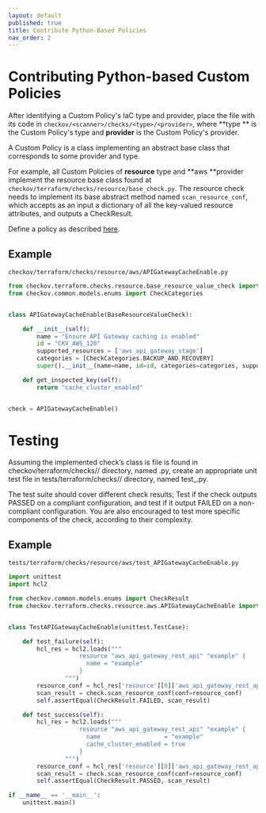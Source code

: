 ```yaml
---
layout: default
published: true
title: Contribute Python-Based Policies
nav_order: 2
---
```


# Contributing Python-based Custom Policies

After identifying a Custom Policy's IaC type and provider, place the file with its code in `checkov/<scanner>/checks/<type>/<provider>`, where **type ** is the Custom Policy's type and **provider** is the Custom Policy's provider.

A Custom Policy is a class implementing an abstract base class that corresponds to some provider and type.

For example, all Custom Policies of **resource** type and **aws **provider implement the resource base class found at `checkov/terraform/checks/resource/base_check.py`. The resource check needs to implement its base abstract method named `scan_resource_conf`, which accepts as an input a dictionary of all the key-valued resource attributes, and outputs a CheckResult.

Define a policy as described [here](https://www.checkov.io/3.Custom%20Policies/Python%20Custom%20Policies.html).

## Example
`checkov/terraform/checks/resource/aws/APIGatewayCacheEnable.py`

```python
from checkov.terraform.checks.resource.base_resource_value_check import BaseResourceValueCheck
from checkov.common.models.enums import CheckCategories


class APIGatewayCacheEnable(BaseResourceValueCheck):

    def __init__(self):
        name = "Ensure API Gateway caching is enabled"
        id = "CKV_AWS_120"
        supported_resources = ['aws_api_gateway_stage']
        categories = [CheckCategories.BACKUP_AND_RECOVERY]
        super().__init__(name=name, id=id, categories=categories, supported_resources=supported_resources)

    def get_inspected_key(self):
        return "cache_cluster_enabled"


check = APIGatewayCacheEnable()
```

# Testing

Assuming the implemented check’s class is file is found in checkov/terraform/checks/<type>/<provider> directory, named <ClassName>.py, create an appropriate unit test file in tests/terraform/checks/<type>/<provider> directory, named test_<ClassName>.py.

The test suite should cover different check results; Test if the check outputs PASSED on a compliant configuration, and test if it output FAILED on a non-compliant configuration. You are also encouraged to test more specific components of the check, according to their complexity.


## Example

`tests/terraform/checks/resource/aws/test_APIGatewayCacheEnable.py`
```python
import unittest
import hcl2

from checkov.common.models.enums import CheckResult
from checkov.terraform.checks.resource.aws.APIGatewayCacheEnable import check


class TestAPIGatewayCacheEnable(unittest.TestCase):

    def test_failure(self):
        hcl_res = hcl2.loads("""
                    resource "aws_api_gateway_rest_api" "example" {                    
                      name = "example"
                    }
                """)
        resource_conf = hcl_res['resource'][0]['aws_api_gateway_rest_api']['example']
        scan_result = check.scan_resource_conf(conf=resource_conf)
        self.assertEqual(CheckResult.FAILED, scan_result)

    def test_success(self):
        hcl_res = hcl2.loads("""
                    resource "aws_api_gateway_rest_api" "example" {                    
                      name                  = "example"
                      cache_cluster_enabled = true
                    }
                """)
        resource_conf = hcl_res['resource'][0]['aws_api_gateway_rest_api']['example']
        scan_result = check.scan_resource_conf(conf=resource_conf)
        self.assertEqual(CheckResult.PASSED, scan_result)

if __name__ == '__main__':
    unittest.main()
```

